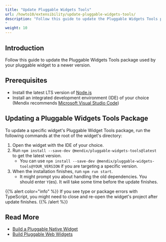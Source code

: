 ```yaml
---
title: "Update Pluggable Widgets Tools"
url: /howto10/extensibility/update-pluggable-widgets-tools/
description: "Follow this guide to update the Pluggable Widgets Tools package used by your pluggable widget to a newer version.
"
weight: 10
---
```


## Introduction

Follow this guide to update the Pluggable Widgets Tools package used by your pluggable widget to a newer version.

## Prerequisites

* Install the latest LTS version of [Node.js](https://nodejs.org)
* Install an integrated development environment (IDE) of your choice (Mendix recommends [Microsoft Visual Studio Code](https://code.visualstudio.com/))

## Updating a Pluggable Widgets Tools Package

To update a specific widget's Pluggable Widget Tools package, run the following commands at the root of the widget's directory:

1. Open the widget with the IDE of your choice.
1. Run `npm install --save-dev @mendix/pluggable-widgets-tools@latest` to get the latest version.
   * You can use `npm install --save-dev @mendix/pluggable-widgets-tools@YOUR_VERSION` if you are targeting a specific version.
1. When the installation finishes, run `npm run start`.
   * It might prompt you about handling the old dependencies. You should enter `Y`(es). It will take some time before the update finishes.

{{% alert color="info" %}}
If you see type or package errors with TypeScript, you might need to close and re-open the widget's project after update finishes.
{{% /alert %}}

## Read More

* [Build a Pluggable Native Widget](/howto10/extensibility/build-native-widget/)
* [Build Pluggable Web Widgets](/howto10/extensibility/pluggable-widgets/)
